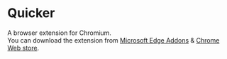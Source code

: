 # Quicker
 A browser extension for Chromium.  
 You can download the extension from [Microsoft Edge Addons](https://microsoftedge.microsoft.com/addons/detail/plcfiehmmamdlffdbcblameaalbecbep) & [Chrome Web store](https://chrome.google.com/webstore/eijkajgnfjkofekpjjbkgmfjhllhclaa).
